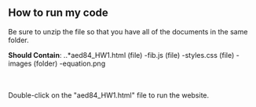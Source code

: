 ## How to run my code
Be sure to unzip the file so that you have all of the documents in the same folder.

**Should Contain**:
..*aed84_HW1.html (file)
-fib.js (file)
-styles.css (file)
-images (folder)
    -equation.png

</br></br>Double-click on the "aed84_HW1.html" file to run the website.
